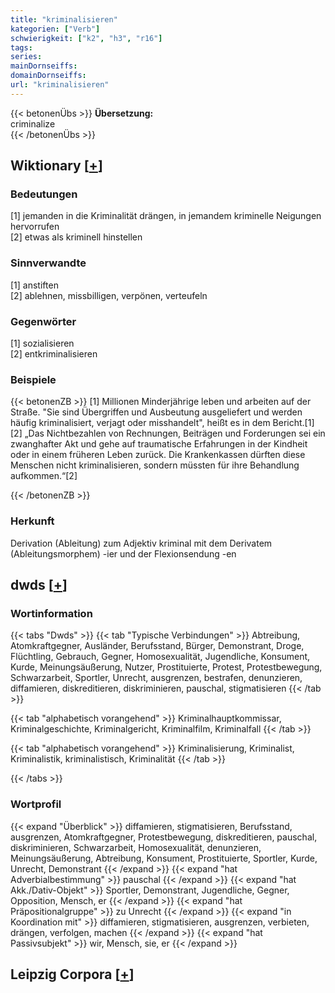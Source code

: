 ```yaml
---
title: "kriminalisieren"
kategorien: ["Verb"]
schwierigkeit: ["k2", "h3", "r16"]
tags:
series:
mainDornseiffs:
domainDornseiffs:
url: "kriminalisieren"
---
```


{{< betonenÜbs >}}
**Übersetzung:**  
criminalize  
{{< /betonenÜbs >}}

## Wiktionary [[+](https://de.wiktionary.org/wiki/kriminalisieren)]

### Bedeutungen
[1] jemanden in die Kriminalität drängen, in jemandem kriminelle Neigungen hervorrufen  
[2] etwas als kriminell hinstellen  

### Sinnverwandte
[1] anstiften  
[2] ablehnen, missbilligen, verpönen, verteufeln  

### Gegenwörter
[1] sozialisieren  
[2] entkriminalisieren  

### Beispiele
{{< betonenZB >}}
[1] Millionen Minderjährige leben und arbeiten auf der Straße. "Sie sind Übergriffen und Ausbeutung ausgeliefert und werden häufig kriminalisiert, verjagt oder misshandelt", heißt es in dem Bericht.[1]  
[2] „Das Nichtbezahlen von Rechnungen, Beiträgen und Forderungen sei ein zwanghafter Akt und gehe auf traumatische Erfahrungen in der Kindheit oder in einem früheren Leben zurück. Die Krankenkassen dürften diese Menschen nicht kriminalisieren, sondern müssten für ihre Behandlung aufkommen.“[2]  

{{< /betonenZB >}}
### Herkunft
Derivation (Ableitung) zum Adjektiv kriminal mit dem Derivatem (Ableitungsmorphem) -ier und der Flexionsendung -en  



## dwds [[+](https://www.dwds.de/wb/kriminalisieren)]

### Wortinformation
{{< tabs "Dwds" >}}
{{< tab "Typische Verbindungen" >}}
Abtreibung, Atomkraftgegner, Ausländer, Berufsstand, Bürger, Demonstrant, Droge, Flüchtling, Gebrauch, Gegner, Homosexualität, Jugendliche, Konsument, Kurde, Meinungsäußerung, Nutzer, Prostituierte, Protest, Protestbewegung, Schwarzarbeit, Sportler, Unrecht, ausgrenzen, bestrafen, denunzieren, diffamieren, diskreditieren, diskriminieren, pauschal, stigmatisieren
{{< /tab >}}

{{< tab "alphabetisch vorangehend" >}}
Kriminalhauptkommissar, Kriminalgeschichte, Kriminalgericht, Kriminalfilm, Kriminalfall
{{< /tab >}}

{{< tab "alphabetisch vorangehend" >}}
Kriminalisierung, Kriminalist, Kriminalistik, kriminalistisch, Kriminalität
{{< /tab >}}

{{< /tabs >}}

### Wortprofil
{{< expand "Überblick" >}} diffamieren, stigmatisieren, Berufsstand, ausgrenzen, Atomkraftgegner, Protestbewegung, diskreditieren, pauschal, diskriminieren, Schwarzarbeit, Homosexualität, denunzieren, Meinungsäußerung, Abtreibung, Konsument, Prostituierte, Sportler, Kurde, Unrecht, Demonstrant {{< /expand >}}
{{< expand "hat Adverbialbestimmung" >}} pauschal {{< /expand >}}
{{< expand "hat Akk./Dativ-Objekt" >}} Sportler, Demonstrant, Jugendliche, Gegner, Opposition, Mensch, er {{< /expand >}}
{{< expand "hat Präpositionalgruppe" >}} zu Unrecht {{< /expand >}}
{{< expand "in Koordination mit" >}} diffamieren, stigmatisieren, ausgrenzen, verbieten, drängen, verfolgen, machen {{< /expand >}}
{{< expand "hat Passivsubjekt" >}} wir, Mensch, sie, er {{< /expand >}}

## Leipzig Corpora [[+](https://corpora.uni-leipzig.de/en/res?word=kriminalisieren&corpusId=deu_newscrawl-public_2018)]

